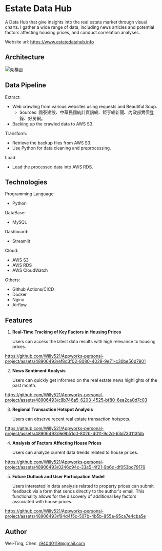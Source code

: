 # Estate Data Hub
A Data Hub that give insights into the real estate market through visual charts. I gather a wide range of data, including news articles and potential factors affecting housing prices, and conduct correlation analyses.

Website url: https://www.estatedatahub.info

[comment]: <> (![Estate Data Hub]&#40;https://img.onl/1bqVe&#41;)

## Architecture
![架構圖](https://img.onl/T6ECAf)


## Data Pipeline

Extract:

* Web crawling from various websites using requests and Beautiful Soup. 
    * Sources: 國泰建設、中華民國統計資訊網、鉅亨網新聞、內政部實價登錄、好房網。
* Backing up the crawled data to AWS S3.

Transform: 

* Retrieve the backup files from AWS S3.
* Use Python for data cleaning and preprocessing.

Load: 

* Load the processed data into AWS RDS.

## Technologies

Programming Language:
* Python

DataBase:
* MySQL

Dashboard:
* Streamlit

Cloud:
* AWS S3
* AWS RDS
* AWS CloudWatch

Others:
* Github Actions/CICD
* Docker
* Nginx
* Airflow



## Features
1. **Real-Time Tracking of Key Factors in Housing Prices**

    Users can access the latest data results with high relevance to housing prices.

https://github.com/Willy521/Appworks-personal-project/assets/48906493/ef8d3f02-8080-4029-9e71-c30be56d7901

2. **News Sentiment Analysis**
    
    Users can quickly get informed on the real estate news highlights of the past month.

https://github.com/Willy521/Appworks-personal-project/assets/48906493/c8b746a5-6203-4525-bf80-6ea2ca0d7c03


3. **Regional Transaction Hotspot Analysis**
    
    Users can observe recent real estate transaction hotspots.

https://github.com/Willy521/Appworks-personal-project/assets/48906493/9e9b51c0-802b-4011-9c2d-63d733113fdb

4. **Analysis of Factors Affecting House Prices**
   
    Users can analyze current data trends related to house prices.

https://github.com/Willy521/Appworks-personal-project/assets/48906493/0246c94c-33a5-4f21-9b6d-df053bc79176




5. **Future Outlook and User Participation Model**

    Users interested in data analysis related to property prices can submit feedback via a form that sends directly to the author's email. This functionality allows for the discovery of additional key factors associated with house prices.

https://github.com/Willy521/Appworks-personal-project/assets/48906493/f94d4f5c-507b-4b5b-855a-95ca7e4cba5e


## Author
Wei-Ting, Chen: r94040119@gmail.com